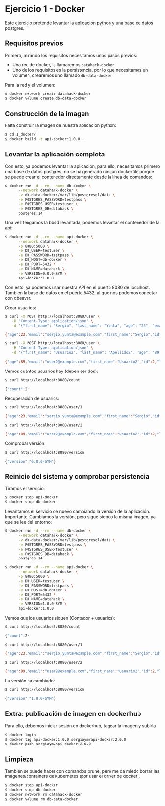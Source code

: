 # Ejercicio 1 - Docker

Este ejercicio pretende levantar la aplicación python y una base de datos postgres.

## Requisitos previos

Primero, mirando los requisitos necesitamos unos pasos previos:

- Una red de docker, la llamaremos `datahack-docker`
- Uno de los requisitos es la persistencia, por lo que necesitamos un volumen, crearemos uno llamado `db-data-docker`

Para la red y el volumen:
```bash
$ docker network create datahack-docker
$ docker volume create db-data-docker
```

## Construcción de la imagen

Falta construir la imagen de nuestra aplicación python:

```bash
$ cd 1_docker/
$ docker build -t api-docker:1.0.0 .
```

## Levantar la aplicación completa

Con esto, ya podemos levantar la aplicación, para ello, necesitamos primero una base de datos postgres, no se ha generado ningún dockerfile porque se puede crear el contenedor directamente desde la línea de comandos:

```bash
$ docker run -d --rm --name db-docker \
      --network datahack-docker \
      -v db-data-docker:/var/lib/postgresql/data \
      -e POSTGRES_PASSWORD=testpass \
      -e POSTGRES_USER=testuser \
      -e POSTGRES_DB=datahack \
      postgres:14
```

Una vez tengamos la bbdd levantada, podemos levantar el contenedor de la api:

```bash
$ docker run -d --rm --name api-docker \
      --network datahack-docker \
      -p 8080:5000 \
      -e DB_USER=testuser \
      -e DB_PASSWORD=testpass \
      -e DB_HOST=db-docker \
      -e DB_PORT=5432 \
      -e DB_NAME=datahack \
      -e VERSION=0.0.0-SYM \
      api-docker:1.0.0
```

Con esto, ya podemos usar nuestra API en el puerto 8080 de localhost. También la base de datos en el puerto 5432, al que nos podemos conectar con dbeaver.

Crear usuarios:
```bash
$ curl -X POST http://localhost:8080/user \
   -H "Content-Type: application/json" \
   -d '{"first_name": "Sergio", "last_name": "Yunta", "age": "23", "email": "sergio.yunta@example.com"}'

{"age":23,"email":"sergio.yunta@example.com","first_name":"Sergio","id":1,"last_name":"Yunta"}

$ curl -X POST http://localhost:8080/user \
   -H "Content-Type: application/json" \
   -d '{"first_name": "Usuario2", "last_name": "Apellido2", "age": "89", "email": "user2@example.com"}'
  
{"age":89,"email":"user2@example.com","first_name":"Usuario2","id":2,"last_name":"Apellido2"}
```

Vemos cuántos usuarios hay (deben ser dos):
```bash
$ curl http://localhost:8080/count

{"count":2}
```

Recuperación de usuarios:

```bash
$ curl http://localhost:8080/user/1

{"age":23,"email":"sergio.yunta@example.com","first_name":"Sergio","id":1,"last_name":"Yunta"}

$ curl http://localhost:8080/user/2

{"age":89,"email":"user2@example.com","first_name":"Usuario2","id":2,"last_name":"Apellido2"}
```

Comprobar versión:
```bash
$ curl http://localhost:8080/version

{"version":"0.0.0-SYM"}
```

## Reinicio del sistema y comprobar persistencia

Tiramos el servicio:
```bash
$ docker stop api-docker
$ docker stop db-docker
```

Levantamos el servicio de nuevo cambiando la versión de la aplicación. Importante! Cambiamos la versión, pero sigue siendo la misma imagen, ya que se lee del entorno:
```bash
$ docker run -d --rm --name db-docker \
      --network datahack-docker \
      -v db-data-docker:/var/lib/postgresql/data \
      -e POSTGRES_PASSWORD=testpass \
      -e POSTGRES_USER=testuser \
      -e POSTGRES_DB=datahack \
      postgres:14

$ docker run -d --rm --name api-docker \
      --network datahack-docker \
      -p 8080:5000 \
      -e DB_USER=testuser \
      -e DB_PASSWORD=testpass \
      -e DB_HOST=db-docker \
      -e DB_PORT=5432 \
      -e DB_NAME=datahack \
      -e VERSION=1.0.0-SYM \
      api-docker:1.0.0
```

Vemos que los usuarios siguen (Contador + usuarios):
```bash
$ curl http://localhost:8080/count

{"count":2}

$ curl http://localhost:8080/user/1

{"age":23,"email":"sergio.yunta@example.com","first_name":"Sergio","id":1,"last_name":"Yunta"}

$ curl http://localhost:8080/user/2

{"age":89,"email":"user2@example.com","first_name":"Usuario2","id":2,"last_name":"Apellido2"}
```

La versión ha cambiado:
```bash
$ curl http://localhost:8080/version

{"version":"1.0.0-SYM"}
```

## Extra: publicación de imagen en dockerhub

Para ello, debemos iniciar sesión en dockerhub, tagear la imagen y subirla
```bash
$ docker login
$ docker tag api-docker:1.0.0 sergioym/api-docker:2.0.0
$ docker push sergioym/api-docker:2.0.0
```

## Limpieza
También se puede hacer con comandos prune, pero me da miedo borrar las imágenes/containers de kubernetes (por usar el driver de docker).

```bash
$ docker stop api-docker
$ docker stop db-docker
$ docker network rm datahack-docker
$ docker volume rm db-data-docker
```
